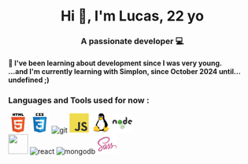 <h1 align="center">Hi 👋, I'm Lucas, 22 yo </h1>
<h3 align="center">A passionate developer 💻</h3>

<h4>🌱 I've been learning about development since I was very young. <br>
...and I'm currently learning with Simplon, since October 2024 until... undefined ;)</h4>

<h3 align="left">Languages and Tools used for now :</h3>
<p align="left">  
  <img src="https://raw.githubusercontent.com/devicons/devicon/master/icons/html5/html5-original-wordmark.svg" alt="html5" width="40" height="40"/>   
  <img src="https://raw.githubusercontent.com/devicons/devicon/master/icons/css3/css3-original-wordmark.svg" alt="css3" width="40" height="40"/> 
  <img src="https://www.vectorlogo.zone/logos/git-scm/git-scm-icon.svg" alt="git" width="40" height="40"/>    
  <img src="https://raw.githubusercontent.com/devicons/devicon/master/icons/javascript/javascript-original.svg" alt="javascript" width="40" height="40"/>  
  <img src="https://raw.githubusercontent.com/devicons/devicon/master/icons/linux/linux-original.svg" alt="linux" width="40" height="40"/>  
  <img src="https://raw.githubusercontent.com/devicons/devicon/master/icons/nodejs/nodejs-original-wordmark.svg" alt="nodejs" width="40" height="40" />  
  <br>    
  <img src="https://cdn.jsdelivr.net/gh/devicons/devicon@latest/icons/npm/npm-original-wordmark.svg" width="40" height="40" /> 
  <img src="https://cdn.jsdelivr.net/gh/devicons/devicon@latest/icons/react/react-original-wordmark.svg" alt="react" width="40" height="40"/>
  <img src="https://cdn.jsdelivr.net/gh/devicons/devicon@latest/icons/mongodb/mongodb-plain-wordmark.svg" alt="mongodb" width="40" height="40"/>
  <img src="https://raw.githubusercontent.com/devicons/devicon/master/icons/sass/sass-original.svg" alt="sass" width="40" height="40"/>
 </p>
